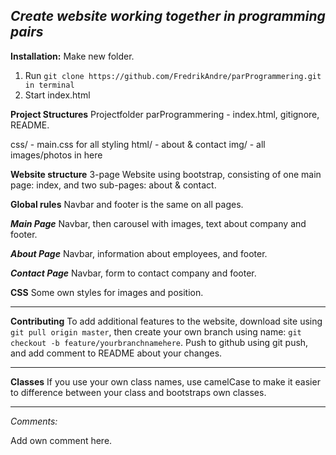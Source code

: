 *Create website working together in programming pairs*
-----------------------------------------
**Installation:**
Make new folder.
1. Run `git clone https://github.com/FredrikAndre/parProgrammering.git in terminal`
2. Start index.html

**Project Structures**
Projectfolder parProgrammering - index.html,  gitignore, README. 

css/ - main.css for all styling
html/ - about & contact 
img/ - all images/photos in here

**Website structure**
3-page Website using bootstrap, consisting of one main page: index, and two sub-pages: about & contact.

**Global rules**
Navbar and footer is the same on all pages. 

***Main Page***
Navbar, then carousel with images, text about company and footer. 

***About Page***
Navbar, information about employees, and footer. 

***Contact Page***
Navbar, form to contact company and footer.

**CSS**
Some own styles for images and position. 

-------------------------------------------

**Contributing**
To add additional features to the website, download site using `git pull origin master`, then
create your own branch using name: `git checkout -b feature/yourbranchnamehere`. Push to github using
git push, and add comment to README about your changes. 
 
-------------------------------------------

**Classes**
If you use your own class names, use camelCase to make it easier to difference between your 
class and bootstraps own classes. 

-------------------------------------------
*Comments:*

Add own comment here. 
